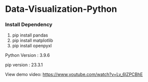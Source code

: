 # Data-Visualization-Python

### Install Dependency

1. pip install pandas
2. pip install matplotlib
3. pip install openpyxl


Python Version : 3.9.6 

pip version : 23.3.1

View demo video: https://www.youtube.com/watch?v=Lv_6lZPCBhE
